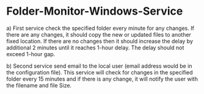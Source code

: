 # Folder-Monitor-Windows-Service

  a) First service check the specified folder every minute for any changes. If there are
  any changes, it should copy the new or updated files to another fixed location. If there are no
  changes then it should increase the delay by additional 2 minutes until it reaches 1-hour delay. The
  delay should not exceed 1-hour gap.
  
  b) Second service send email to the local user (email address would be in the
  configuration file). This service will check for changes in the specified folder every 15 minutes and
  if there is any change, it will notify the user with the filename and file Size.
